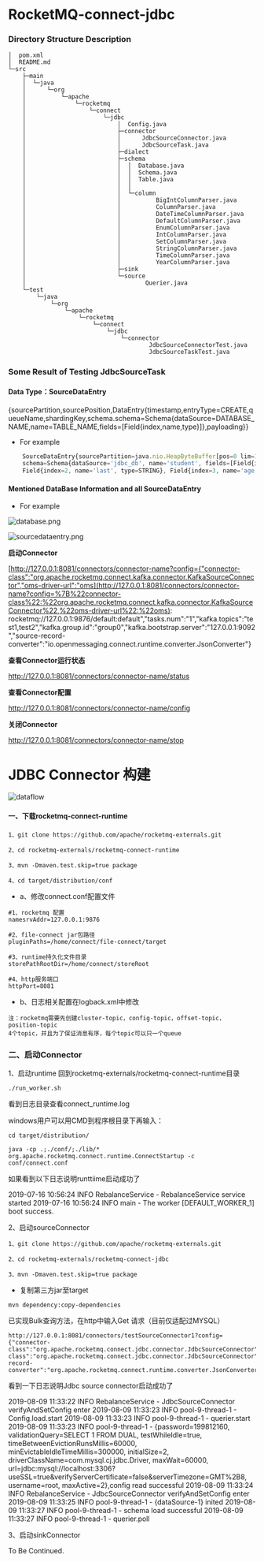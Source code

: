 # RocketMQ-connect-jdbc

### Directory Structure Description

```web-idl
│  pom.xml
│  README.md
└─src
    ├─main
    │  └─java
    │      └─org
    │          └─apache
    │              └─rocketmq
    │                  └─connect
    │                      └─jdbc
    │                          │  Config.java
    │                          ├─connector
    │                          │      JdbcSourceConnector.java
    │                          │      JdbcSourceTask.java
    │                          ├─dialect
    │                          ├─schema
    │                          │  │  Database.java
    │                          │  │  Schema.java
    │                          │  │  Table.java
    │                          │  │
    │                          │  └─column
    │                          │          BigIntColumnParser.java
    │                          │          ColumnParser.java
    │                          │          DateTimeColumnParser.java
    │                          │          DefaultColumnParser.java
    │                          │          EnumColumnParser.java
    │                          │          IntColumnParser.java
    │                          │          SetColumnParser.java
    │                          │          StringColumnParser.java
    │                          │          TimeColumnParser.java
    │                          │          YearColumnParser.java
    │                          ├─sink
    │                          └─source
    │                                  Querier.java
    └─test
        └─java
            └─org
                └─apache
                    └─rocketmq
                        └─connect
                            └─jdbc
                                └─connector
                                        JdbcSourceConnectorTest.java
                                        JdbcSourceTaskTest.java
```

### Some Result of Testing JdbcSourceTask



#### Data Type：SourceDataEntry

{sourcePartition,sourcePosition,DataEntry{timestamp,entryType=CREATE,queueName,shardingKey,schema.schema=Schema{dataSource=DATABASE_NAME,name=TABLE_NAME,fields=[Field{index,name,type}]},payloading}}

- For example

```javascript
    SourceDataEntry{sourcePartition=java.nio.HeapByteBuffer[pos=0 lim=14 cap=14], sourcePosition=java.nio.HeapByteBuffer[pos=0 lim=44 cap=44]} DataEntry{timestamp=1564397062419, entryType=CREATE, queueName='student', shardingKey='null', 
    schema=Schema{dataSource='jdbc_db', name='student', fields=[Field{index=0, name='id', type=INT32}, Field{index=1, name='first', type=STRING}, 
    Field{index=2, name='last', type=STRING}, Field{index=3, name='age', type=INT32}]}, payload=[102121, "Python", "Py", 25]}
```

#### Mentioned DataBase Information and all SourceDataEntry

- For example

![database.png](https://github.com/yuchenlichuck/picture/blob/master/database.png?raw=true)

![sourcedataentry.png](https://github.com/yuchenlichuck/picture/blob/master/sourcedataentry.png?raw=true)

**启动Connector**

[http://127.0.0.1:8081/connectors/connector-name?config={"connector-class":"org.apache.rocketmq.connect.kafka.connector.KafkaSourceConnector","oms-driver-url":"oms](http://127.0.0.1:8081/connectors/connector-name?config=%7B%22connector-class%22:%22org.apache.rocketmq.connect.kafka.connector.KafkaSourceConnector%22,%22oms-driver-url%22:%22oms): rocketmq://127.0.0.1:9876/default:default","tasks.num":"1","kafka.topics":"test1,test2","kafka.group.id":"group0","kafka.bootstrap.server":"127.0.0.1:9092","source-record-converter":"io.openmessaging.connect.runtime.converter.JsonConverter"}

**查看Connector运行状态**

<http://127.0.0.1:8081/connectors/connector-name/status>

**查看Connector配置**

<http://127.0.0.1:8081/connectors/connector-name/config>

**关闭Connector**

<http://127.0.0.1:8081/connectors/connector-name/stop>







# JDBC Connector 构建

![dataflow](https://github.com/openmessaging/openmessaging-connect/raw/master/flow.png)

#### 一、下载rocketmq-connect-runtime

```
1、git clone https://github.com/apache/rocketmq-externals.git

2、cd rocketmq-externals/rocketmq-connect-runtime

3、mvn -Dmaven.test.skip=true package

4、cd target/distribution/conf
```

- a、修改connect.conf配置文件

```
#1、rocketmq 配置
namesrvAddr=127.0.0.1:9876
   
#2、file-connect jar包路径
pluginPaths=/home/connect/file-connect/target
   
#3、runtime持久化文件目录
storePathRootDir=/home/connect/storeRoot
   
#4、http服务端口
httpPort=8081
```

   



- b、日志相关配置在logback.xml中修改

```
注：rocketmq需要先创建cluster-topic，config-topic，offset-topic，position-topic
4个topic，并且为了保证消息有序，每个topic可以只一个queue
```

### 二、启动Connector

1、启动runtime
回到rocketmq-externals/rocketmq-connect-runtime目录

```
./run_worker.sh
```

看到日志目录查看connect_runtime.log

windows用户可以用CMD到程序根目录下再输入：

```
cd target/distribution/

java -cp .;./conf/;./lib/* org.apache.rocketmq.connect.runtime.ConnectStartup -c conf/connect.conf
```

如果看到以下日志说明runttiime启动成功了

2019-07-16 10:56:24 INFO RebalanceService - RebalanceService service started
2019-07-16 10:56:24 INFO main - The worker [DEFAULT_WORKER_1] boot success.

2、启动sourceConnector

```
1、git clone https://github.com/apache/rocketmq-externals.git

2、cd rocketmq-externals/rocketmq-connect-jdbc

3、mvn -Dmaven.test.skip=true package

```

- 复制第三方jar至target

```
mvn dependency:copy-dependencies
```



已实现Bulk查询方法，在http中输入Get 请求（目前仅适配过MYSQL）

```http
http://127.0.0.1:8081/connectors/testSourceConnector1?config={"connector-class":"org.apache.rocketmq.connect.jdbc.connector.JdbcSourceConnector","jdbcUrl":"127.0.0.1:3306","jdbcUsername":"root","jdbcPassword":"123456","task-class":"org.apache.rocketmq.connect.jdbc.connector.JdbcSourceConnector","rocketmqTopic":"jdbcTopic","mode":"bulk","source-record-converter":"org.apache.rocketmq.connect.runtime.converter.JsonConverter"}
```

看到一下日志说明Jdbc source connector启动成功了

2019-08-09 11:33:22 INFO RebalanceService - JdbcSourceConnector verifyAndSetConfig enter
2019-08-09 11:33:23 INFO pool-9-thread-1 - Config.load.start
2019-08-09 11:33:23 INFO pool-9-thread-1 - querier.start
2019-08-09 11:33:23 INFO pool-9-thread-1 - {password=199812160, validationQuery=SELECT 1 FROM DUAL, testWhileIdle=true, timeBetweenEvictionRunsMillis=60000, minEvictableIdleTimeMillis=300000, initialSize=2, driverClassName=com.mysql.cj.jdbc.Driver, maxWait=60000, url=jdbc:mysql://localhost:3306?useSSL=true&verifyServerCertificate=false&serverTimezone=GMT%2B8, username=root, maxActive=2},config read successful
2019-08-09 11:33:24 INFO RebalanceService - JdbcSourceConnector verifyAndSetConfig enter
2019-08-09 11:33:25 INFO pool-9-thread-1 - {dataSource-1} inited
2019-08-09 11:33:27 INFO pool-9-thread-1 - schema load successful
2019-08-09 11:33:27 INFO pool-9-thread-1 - querier.poll

3、启动sinkConnector

To Be Continued.